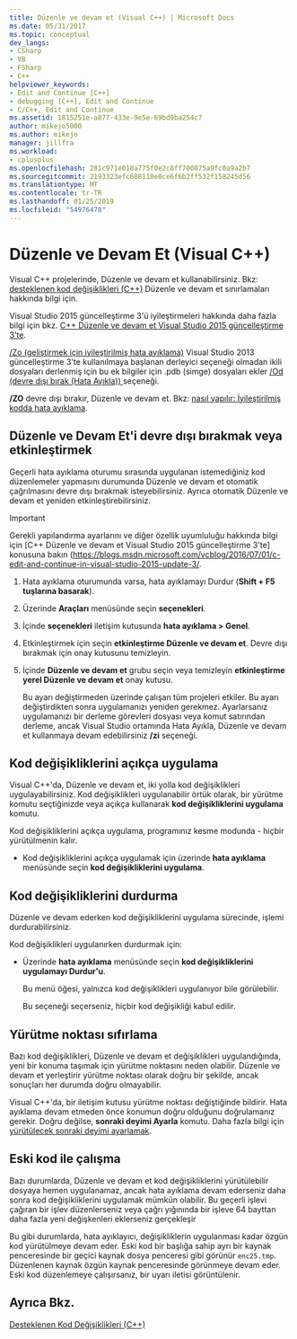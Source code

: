 ```yaml
---
title: Düzenle ve devam et (Visual C++) | Microsoft Docs
ms.date: 05/31/2017
ms.topic: conceptual
dev_langs:
- CSharp
- VB
- FSharp
- C++
helpviewer_keywords:
- Edit and Continue [C++]
- debugging [C++], Edit and Continue
- C/C++, Edit and Continue
ms.assetid: 1815251e-a877-433e-9e5e-69bd9ba254c7
author: mikejo5000
ms.author: mikejo
manager: jillfra
ms.workload:
- cplusplus
ms.openlocfilehash: 281c971e018a775f0e2c8ff700875a9fc0a9a2b7
ms.sourcegitcommit: 2193323efc608118e0ce6f6b2ff532f158245d56
ms.translationtype: MT
ms.contentlocale: tr-TR
ms.lasthandoff: 01/25/2019
ms.locfileid: "54976478"
---
```

# <a name="edit-and-continue-visual-c"></a>Düzenle ve Devam Et (Visual C++)
Visual C++ projelerinde, Düzenle ve devam et kullanabilirsiniz. Bkz: [desteklenen kod değişiklikleri (C++)](../debugger/supported-code-changes-cpp.md) Düzenle ve devam et sınırlamaları hakkında bilgi için.
  
Visual Studio 2015 güncelleştirme 3'ü iyileştirmeleri hakkında daha fazla bilgi için bkz. [C++ Düzenle ve devam et Visual Studio 2015 güncelleştirme 3'te](https://blogs.msdn.microsoft.com/vcblog/2016/07/01/c-edit-and-continue-in-visual-studio-2015-update-3/).  
  
 [/Zo (geliştirmek için iyileştirilmiş hata ayıklama)](/cpp/build/reference/zo-enhance-optimized-debugging) Visual Studio 2013 güncelleştirme 3'te kullanılmaya başlanan derleyici seçeneği olmadan ikili dosyaları derlenmiş için bu ek bilgiler için .pdb (simge) dosyaları ekler [/Od (devre dışı bırak (Hata Ayıkla)) ](https://msdn.microsoft.com/library/aafb762y.aspx) seçeneği.  
  
 **/ZO** devre dışı bırakır, Düzenle ve devam et. Bkz: [nasıl yapılır: İyileştirilmiş kodda hata ayıklama](../debugger/how-to-debug-optimized-code.md).  
  
##  <a name="BKMK_Enable_or_disable_automatic_invocation_of_Edit_and_Continue"></a> Düzenle ve Devam Et'i devre dışı bırakmak veya etkinleştirmek  
 Geçerli hata ayıklama oturumu sırasında uygulanan istemediğiniz kod düzenlemeler yapmasını durumunda Düzenle ve devam et otomatik çağrılmasını devre dışı bırakmak isteyebilirsiniz. Ayrıca otomatik Düzenle ve devam et yeniden etkinleştirebilirsiniz.

> [!IMPORTANT]
> Gerekli yapılandırma ayarlarını ve diğer özellik uyumluluğu hakkında bilgi için [C++ Düzenle ve devam et Visual Studio 2015 güncelleştirme 3'te] konusuna bakın (https://blogs.msdn.microsoft.com/vcblog/2016/07/01/c-edit-and-continue-in-visual-studio-2015-update-3/.
  
1. Hata ayıklama oturumunda varsa, hata ayıklamayı Durdur (**Shift + F5 tuşlarına basarak**).

2. Üzerinde **Araçları** menüsünde seçin **seçenekleri**.
  
3. İçinde **seçenekleri** iletişim kutusunda **hata ayıklama > Genel**.

4. Etkinleştirmek için seçin **etkinleştirme Düzenle ve devam et**. Devre dışı bırakmak için onay kutusunu temizleyin.
  
5. İçinde **Düzenle ve devam et** grubu seçin veya temizleyin **etkinleştirme yerel Düzenle ve devam et** onay kutusu.  
  
   Bu ayarı değiştirmeden üzerinde çalışan tüm projeleri etkiler. Bu ayarı değiştirdikten sonra uygulamanızı yeniden gerekmez. Ayarlarsanız uygulamanızı bir derleme görevleri dosyası veya komut satırından derleme, ancak Visual Studio ortamında Hata Ayıkla, Düzenle ve devam et kullanmaya devam edebilirsiniz **/zi** seçeneği.  
  
##  <a name="BKMK_How_to_apply_code_changes_explicitly"></a> Kod değişikliklerini açıkça uygulama  
 Visual C++'da, Düzenle ve devam et, iki yolla kod değişiklikleri uygulayabilirsiniz. Kod değişiklikleri uygulanabilir örtük olarak, bir yürütme komutu seçtiğinizde veya açıkça kullanarak **kod değişikliklerini uygulama** komutu.  
  
 Kod değişikliklerini açıkça uygulama, programınız kesme modunda - hiçbir yürütülmenin kalır.  
  
-   Kod değişikliklerini açıkça uygulamak için üzerinde **hata ayıklama** menüsünde seçin **kod değişikliklerini uygulama**.  
  
##  <a name="BKMK_How_to_stop_code_changes"></a> Kod değişikliklerini durdurma  
 Düzenle ve devam ederken kod değişikliklerini uygulama sürecinde, işlemi durdurabilirsiniz.  
  
 Kod değişiklikleri uygulanırken durdurmak için:  
  
- Üzerinde **hata ayıklama** menüsünde seçin **kod değişikliklerini uygulamayı Durdur'u**.  
  
  Bu menü öğesi, yalnızca kod değişiklikleri uygulanıyor bile görülebilir.  
  
  Bu seçeneği seçerseniz, hiçbir kod değişikliği kabul edilir.  
  
##  <a name="BKMK_How_to_reset_the_point_of_execution"></a> Yürütme noktası sıfırlama  
 Bazı kod değişiklikleri, Düzenle ve devam et değişiklikleri uygulandığında, yeni bir konuma taşımak için yürütme noktasını neden olabilir. Düzenle ve devam et yerleştirir yürütme noktası olarak doğru bir şekilde, ancak sonuçları her durumda doğru olmayabilir.  
  
 Visual C++'da, bir iletişim kutusu yürütme noktası değiştiğinde bildirir. Hata ayıklama devam etmeden önce konumun doğru olduğunu doğrulamanız gerekir. Doğru değilse, **sonraki deyimi Ayarla** komutu. Daha fazla bilgi için [yürütülecek sonraki deyimi ayarlamak](https://msdn.microsoft.com/library/y740d9d3.aspx#BKMK_Set_the_next_statement_to_execute).  
  
##  <a name="BKMK_How_to_work_with_stale_code"></a> Eski kod ile çalışma  
 Bazı durumlarda, Düzenle ve devam et kod değişikliklerini yürütülebilir dosyaya hemen uygulanamaz, ancak hata ayıklama devam ederseniz daha sonra kod değişikliklerini uygulamak mümkün olabilir. Bu geçerli işlevi çağıran bir işlev düzenlerseniz veya çağrı yığınında bir işleve 64 bayttan daha fazla yeni değişkenleri eklerseniz gerçekleşir  
  
 Bu gibi durumlarda, hata ayıklayıcı, değişikliklerin uygulanması kadar özgün kod yürütülmeye devam eder. Eski kod bir başlığa sahip ayrı bir kaynak penceresinde bir geçici kaynak dosya penceresi gibi görünür `enc25.tmp`. Düzenlenen kaynak özgün kaynak penceresinde görünmeye devam eder. Eski kod düzenlemeye çalışırsanız, bir uyarı iletisi görüntülenir.  
  
## <a name="see-also"></a>Ayrıca Bkz.  
 [Desteklenen Kod Değişiklikleri (C++)](../debugger/supported-code-changes-cpp.md)